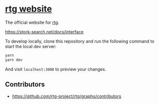 # [rtg website](https://rtg.vercel.app)

The official website for [rtg](https://github.com/rtg-project/rtg).

https://stork-search.net/docs/interface

To develop locally, clone this repository and run the following command to start the local dev server:

```bash
yarn
yarn dev
```

And visit `localhost:3000` to preview your changes.

## Contributors

- https://github.com/rtg-project/rtg/graphs/contributors
